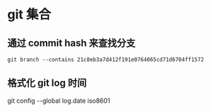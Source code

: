 # git 集合

## 通过 commit hash 来查找分支

```git
git branch --contains 21c8eb3a7d412f191e0764065cd71d6704ff1572
```

## 格式化 git log 时间

git config --global log.date iso8601
